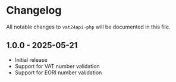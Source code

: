 # Changelog

All notable changes to `vat24api-php` will be documented in this file.

## 1.0.0 - 2025-05-21

- Initial release
- Support for VAT number validation
- Support for EORI number validation
